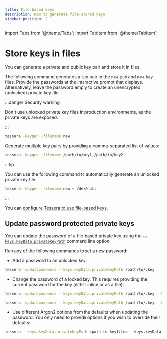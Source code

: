 ```yaml
---
title: File based keys
description: How to generate file-stored keys
sidebar_position: 2
---
```


import Tabs from '@theme/Tabs';
import TabItem from '@theme/TabItem';

# Store keys in files

You can generate a private and public key pair and store it in files.

The following command generates a key pair in the `new.pub` and `new.key` files. Provide the passwords at the interactive prompt that displays. Alternatively, leave the password empty to create an unencrypted (unlocked) private key file.

:::danger Security warning

Don't use unlocked private key files in production environments, as the private keys are exposed.

:::

```bash
tessera -keygen -filename new
```

Generate multiple key pairs by providing a comma-separated list of values:

```bash
tessera -keygen -filename /path/to/key1,/path/to/key2
```

:::tip

You can use the following command to automatically generate an unlocked private key file.

```bash
tessera -keygen -filename new < /dev/null
```

:::

You can [configure Tessera to use file-based keys](../Configure/Keys/File-Based-Key-Pairs.md).

## Update password protected private keys

You can update the password of a file-based private key using the [`--keys.keyData.privateKeyPath`](../../Reference/CLI/CLI-Subcommands.md#keyskeydataprivatekeypath) command line option.

Run any of the following commands to set a new password:

- Add a password to an unlocked key:

```bash
tessera -updatepassword --keys.keyData.privateKeyPath /path/to/.key
```

- Change the password of a locked key. This requires providing the current password for the key (either inline or as a file):

<Tabs>

  <TabItem value="Inline" label="Inline" default>

```bash
tessera -updatepassword --keys.keyData.privateKeyPath /path/to/.key --keys.passwords <password>
```

  </TabItem>
  <TabItem value="File" label="File" >

```bash
tessera -updatepassword --keys.keyData.privateKeyPath /path/to/.key --keys.passwordFile /path/to/pwds
```

  </TabItem>
</Tabs>

- Use different Argon2 options from the defaults when updating the password. You only need to provide options if you wish to override their defaults:

```bash
tessera --keys.keyData.privateKeyPath <path to keyfile> --keys.keyData.config.data.aopts.algorithm <algorithm> --keys.keyData.config.data.aopts.iterations <iterations> --keys.keyData.config.data.aopts.memory <memory> --keys.keyData.config.data.aopts.parallelism <parallelism>
```
